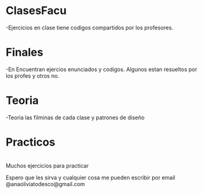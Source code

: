 <h1>ClasesFacu</h1>
-Ejercicios en clase tiene codigos compartidos por los profesores.
<br>
<h1>Finales</h1>
-En Encuentran ejercios enunciados y codigos. Algunos estan resueltos por los profes y otros no. <br>
<h1>Teoria</h1>
-Teoria las filminas de cada clase y patrones de diseño<br>

<h1>Practicos</h1>
<br>Muchos ejercicios para practicar

<p>Espero que les sirva y cualquier cosa me pueden escribir por email @anaoliviatodesco@gmail.com</p>
